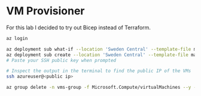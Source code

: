 # VM Provisioner

For this lab I decided to try out Bicep instead of Terraform.

```bash
az login

az deployment sub what-if --location 'Sweden Central' --template-file main.bicep --parameters params.json --parameters adminSshPublicKey=null
az deployment sub create --location 'Sweden Central' --template-file main.bicep --parameters params.json
# Paste your SSH public key when prompted

# Inspect the output in the terminal to find the public IP of the VMs
ssh azureuser@<public ip>

az group delete -n vms-group -f Microsoft.Compute/virtualMachines --y --no-wait
```
